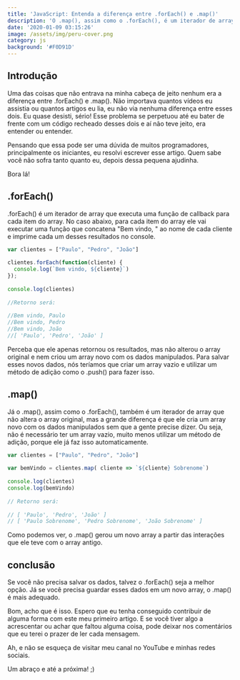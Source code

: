 ```yaml
---
title: 'JavaScript: Entenda a diferença entre .forEach() e .map()'
description: 'O .map(), assim como o .forEach(), é um iterador de array que não altera o array original, mas a grande diferença é deles é que...'
date: '2020-01-09 03:15:26'
image: /assets/img/peru-cover.png
category: js
background: '#F0D91D'
---
```


## Introdução
 
Uma das coisas que não entrava na minha cabeça de jeito nenhum era a diferença entre .forEach() e .map(). Não importava quantos vídeos eu assistia ou quantos artigos eu lia, eu não via nenhuma diferença entre esses dois. Eu quase desisti, sério! Esse problema se perpetuou até eu bater de frente com um código recheado desses dois e aí não teve jeito, era entender ou entender.
 
Pensando que essa pode ser uma dúvida de muitos programadores, principalmente os iniciantes, eu resolvi escrever esse artigo. Quem sabe você não sofra tanto quanto eu, depois dessa pequena ajudinha.
 
Bora lá!
 
## .forEach()
 
.forEach() é um iterador de array que executa uma função de callback para cada item do array. No caso abaixo, para cada item do array ele vai executar uma função que concatena "Bem vindo, " ao nome de cada cliente e imprime cada um desses resultados no console.
 
```javaScript
var clientes = ["Paulo", "Pedro", "João"]
 
clientes.forEach(function(cliente) {
  console.log(`Bem vindo, ${cliente}`)
});
 
console.log(clientes)
 
//Retorno será:
 
//Bem vindo, Paulo
//Bem vindo, Pedro
//Bem vindo, João
//[ 'Paulo', 'Pedro', 'João' ]
```
Perceba que ele apenas retornou os resultados, mas não alterou o array original e nem criou um array novo com os dados manipulados. Para salvar esses novos dados, nós teríamos que criar um array vazio e utilizar um método de adição como o .push() para fazer isso.
 
 
## .map()
 
Já o .map(), assim como o .forEach(), também é um iterador de array que não altera o array original, mas a grande diferença é que ele cria um array novo com os dados manipulados sem que a gente precise dizer. Ou seja, não é necessário ter um array vazio, muito menos utilizar um método de adição, porque ele já faz isso automaticamente.
 
```javaScript
var clientes = ["Paulo", "Pedro", "João"]
 
var bemVindo = clientes.map( cliente => `${cliente} Sobrenome`) 
 
console.log(clientes)
console.log(bemVindo)
 
// Retorno será:
 
// [ 'Paulo', 'Pedro', 'João' ]
// [ 'Paulo Sobrenome', 'Pedro Sobrenome', 'João Sobrenome' ]
```
 
Como podemos ver, o .map() gerou um novo array a partir das interações que ele teve com o array antigo.
 
 
## conclusão

Se você não precisa salvar os dados, talvez o .forEach() seja a melhor opção. Já se você precisa guardar esses dados em um novo array, o .map() é mais adequado.

Bom, acho que é isso. Espero que eu tenha conseguido contribuir de alguma forma com este meu primeiro artigo. E se você tiver algo a acrescentar ou achar que faltou alguma coisa, pode deixar nos comentários que eu terei o prazer de ler cada mensagem.
 
Ah, e não se esqueça de visitar meu canal no YouTube e minhas redes sociais.
 
Um abraço e até a próxima! ;)


